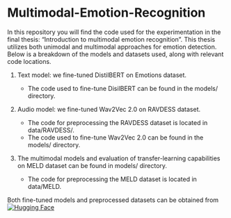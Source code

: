 # Multimodal-Emotion-Recognition

In this repository you will find the code used for the experimentation in the final thesis: “Introduction to multimodal emotion recognition”. This thesis utilizes both unimodal and multimodal approaches for emotion detection. Below is a breakdown of the models and datasets used, along with relevant code locations.

1. Text model: we fine-tuned DistilBERT on Emotions dataset.
   * The code used to fine-tune DisilBERT can be found in the models/ directory.
     
2. Audio model: we fine-tuned Wav2Vec 2.0 on RAVDESS dataset.
   * The code for preprocessing the RAVDESS dataset is located in data/RAVDESS/.
   * The code used to fine-tune Wav2Vec 2.0 can be found in the models/ directory.
     
3. The multimodal models and evaluation of transfer-learning capabilities on MELD dataset can be found in models/ directory.
   * The code for preprocessing the MELD dataset is located in data/MELD.


Both fine-tuned models and preprocessed datasets can be obtained from [![Hugging Face](https://img.shields.io/badge/🤗%20Hugging%20Face-303030?style=flat&logoColor=white)](https://huggingface.co/pabloorlw)
